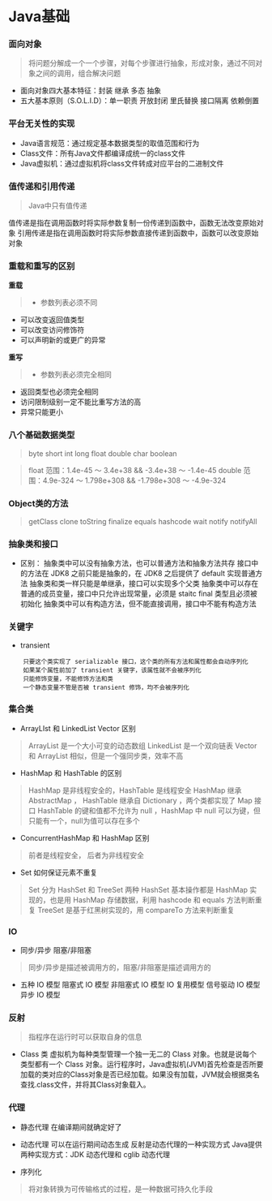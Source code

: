 # Java基础
 ### 面向对象

 > 将问题分解成一个一个步骤，对每个步骤进行抽象，形成对象，通过不同对象之间的调用，组合解决问题

- 面向对象四大基本特征：封装 继承 多态 抽象
- 五大基本原则（S.O.L.I.D）：单一职责 开放封闭 里氏替换 接口隔离 依赖倒置

### 平台无关性的实现
- Java语言规范：通过规定基本数据类型的取值范围和行为
- Class文件：所有Java文件都编译成统一的class文件
- Java虚拟机：通过虚拟机将class文件转成对应平台的二进制文件

### 值传递和引用传递
> Java中只有值传递

值传递是指在调用函数时将实际参数复制一份传递到函数中，函数无法改变原始对象
引用传递是指在调用函数时将实际参数直接传递到函数中，函数可以改变原始对象

### 重载和重写的区别
**重载**
> - 参数列表必须不同
- 可以改变返回值类型
- 可以改变访问修饰符
- 可以声明新的或更广的异常

**重写**
> - 参数列表必须完全相同
- 返回类型也必须完全相同
- 访问限制级别一定不能比重写方法的高
- 异常只能更小

### 八个基础数据类型
> byte short int long float double char boolean

> float 范围：1.4e-45 ～ 3.4e+38 && -3.4e+38 ～ -1.4e-45
double 范围：4.9e-324 ～ 1.798e+308  && -1.798e+308 ～ -4.9e-324

### Object类的方法
> getClass clone toString finalize equals hashcode wait notify notifyAll

### 抽象类和接口
- 区别：
		抽象类中可以没有抽象方法，也可以普通方法和抽象方法共存
		接口中的方法在 JDK8 之前只能是抽象的，在 JDK8 之后提供了 default 实现普通方法
		抽象类和类一样只能是单继承，接口可以实现多个父类
		抽象类中可以存在普通的成员变量，接口中只允许出现常量，必须是 staitc final 类型且必须被初始化
		抽象类中可以有构造方法，但不能直接调用，接口中不能有构造方法

### 关键字
- transient
> 
		只要这个类实现了 serializable 接口，这个类的所有方法和属性都会自动序列化
		如果某个属性前加了 transient 关键字，该属性就不会被序列化
		只能修饰变量，不能修饰方法和类
		一个静态变量不管是否被 transient 修饰，均不会被序列化

### 集合类

- ArrayLIst 和 LinkedList Vector 区别
> ArrayList 是一个大小可变的动态数组
LinkedList 是一个双向链表
Vector 和 ArrayList 相似，但是一个强同步类，效率不高

- HashMap 和 HashTable 的区别
> HashMap 是非线程安全的，HashTable 是线程安全
HashMap 继承 AbstractMap ， HashTable 继承自 Dictionary ，两个类都实现了 Map 接口
HashTable 的键和值都不允许为 null ，HashMap 中 null 可以为键，但只能有一个，null为值可以存在多个

- ConcurrentHashMap 和 HashMap 区别
> 前者是线程安全， 后者为非线程安全

- Set 如何保证元素不重复
> Set 分为 HashSet 和 TreeSet 两种
HashSet 基本操作都是 HashMap 实现的，也是用 HashMap 存储数据，利用 hashcode 和 equals 方法判断重复
TreeSet 是基于红黑树实现的，用 compareTo 方法来判断重复

### IO
- 同步/异步 阻塞/非阻塞
> 同步/异步是描述被调用方的，阻塞/非阻塞是描述调用方的

- 五种 IO 模型
		阻塞式 IO 模型
		非阻塞式 IO 模型
		IO 复用模型
		信号驱动 IO 模型
		异步 IO 模型

### 反射
> 指程序在运行时可以获取自身的信息

- Class 类
虚拟机为每种类型管理一个独一无二的 Class 对象。也就是说每个类型都有一个 Class 对象。运行程序时，Java虚拟机(JVM)首先检查是否所要加载的类对应的Class对象是否已经加载。如果没有加载，JVM就会根据类名查找.class文件，并将其Class对象载入。

### 代理
- 静态代理
在编译期间就确定好了

- 动态代理
可以在运行期间动态生成
反射是动态代理的一种实现方式
Java提供两种实现方式：JDK 动态代理和 cglib 动态代理

- 序列化
> 将对象转换为可传输格式的过程，是一种数据可持久化手段

